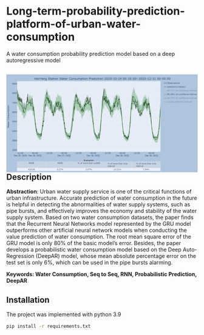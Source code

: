 # Long-term-probability-prediction-platform-of-urban-water-consumption
A water consumption probability prediction model based on a deep autoregressive model

<img align="right" src="water_consumption.png">
<br\>

## Description
 **Abstraction**: Urban water supply service is one of the critical functions of urban infrastructure. Accurate prediction of water consumption in the future is helpful in detecting the abnormalities of water supply systems, such as pipe bursts, and effectively improves the economy and stability of the water supply system. Based on two water consumption datasets, the paper finds that the Recurrent Neural Networks model represented by the GRU model outperforms other artificial neural network models when conducting the value prediction of water consumption. The root mean square error of the GRU model is only 80% of the basic model’s error. Besides, the paper develops a probabilistic water consumption model based on the Deep Auto-Regression (DeepAR) model, whose mean absolute percentage error on the test set is only 6%, which can be used in the pipe bursts alarming.


**Keywords: Water Consumption, Seq to Seq, RNN, Probabilistic Prediction, DeepAR**

## Installation
The project was implemented with python 3.9

```bash
pip install -r requirements.txt
```
